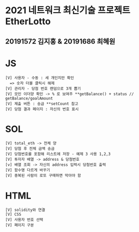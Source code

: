 # 2021 네트워크 최신기술 프로젝트 <b>EtherLotto</b>
## 20191572 김지홍 & 20191686 최혜원

# JS
	[V] 사용자 - 수동 : 세 개인지만 확인
	  => 숫자 더블 클릭시 해제 
	[V] 관리자 - 당첨 번호 랜덤으로 3개 뽑기
	[V] 모인 이더양 확인 -> % 로 보여주 **getBalance() + status // getBalance/goalAmount
	[V] 제출 버튼 : 송금 **setCount 참고
	[V] 당첨 결과 페이지 : 자신의 번호 표시

# SOL
	[V] total_eth -> 전체 양
	[V] 당첨 후 전체 금액 송금 
	[V] 당첨번호를 포함해 리스트에 저장 - 예제 3 사용 1,2,3
	[V] 투자자 배열 -> address & 당첨번호 
	[v] 배열 조회 -> 자신의 address 입력시 당첨번호 출력
	[V] 함수명 다르게 바꾸기	
	[V] 중복된 사람이 로또 구매하면 막아야 함

# HTML
    [V] solidity와 연결   
    [V] CSS   
    [V] 사용자 번호 선택   
    [V] 페이지 구분   